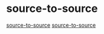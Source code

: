 # source-to-source

[source-to-source](https://github.com/zanellia/prometeo)
[source-to-source](https://github.com/usethesource/rascal)
